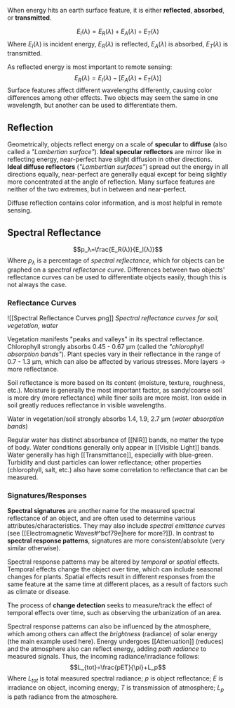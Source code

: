 When energy hits an earth surface feature, it is either **reflected**, **absorbed**, or **transmitted**.

$$E_I(λ) = E_R(λ)+E_A(λ)+E_T(λ)$$
Where $E_I(λ)$ is incident energy, $E_R(λ)$ is reflected, $E_A(λ)$ is absorbed, $E_T(λ)$ is transmitted.

As reflected energy is most important to remote sensing:
$$E_R(λ) = E_I(λ)-[E_A(λ)+E_T(λ)]$$
Surface features affect different wavelengths differently, causing color differences among other effects. Two objects may seem the same in one wavelength, but another can be used to differentiate them.
## Reflection

Geometrically, objects reflect energy on a scale of **specular** to **diffuse** (also called a *"Lambertian surface"*). **Ideal specular reflectors** are mirror like in reflecting energy, near-perfect have slight diffusion in other directions. **Ideal diffuse reflectors** (*"Lambertian surfaces"*) spread out the energy in all directions equally, near-perfect are generally equal except for being slightly more concentrated at the angle of reflection. Many surface features are neither of the two extremes, but in between and near-perfect.

Diffuse reflection contains color information, and is most helpful in remote sensing.

## Spectral Reflectance

$$p_λ=\frac{E_R(λ)}{E_I(λ)}$$
Where $p_λ$ is a percentage of *spectral reflectance*, which for objects can be graphed on a *spectral reflectance curve*.
Differences between two objects' reflectance curves can be used to differentiate objects easily, though this is not always the case.

### Reflectance Curves

![[Spectral Reflectance Curves.png]]
*Spectral reflectance curves for soil, vegetation, water*

Vegetation manifests "peaks and valleys" in its spectral reflectance. Chlorophyll strongly absorbs 0.45 - 0.67 μm (called the *"chlorophyll absorption bands"*). Plant species vary in their reflectance in the range of 0.7 - 1.3 μm, which can also be affected by various stresses. More layers -> more reflectance.

Soil reflectance is more based on its content (moisture, texture, roughness, etc.). Moisture is generally the most important factor, as sandy/coarse soil is more dry (more reflectance) while finer soils are more moist. Iron oxide in soil greatly reduces reflectance in visible wavelengths.

Water in vegetation/soil strongly absorbs 1.4, 1.9, 2.7 μm (*water absorption bands*)

Regular water has distinct absorbance of [[NIR]] bands, no matter the type of body. Water conditions generally only appear in [[Visible Light]] bands. Water generally has high [[Transmittance]], especially with blue-green. Turbidity and dust particles can lower reflectance; other properties (chlorophyll, salt, etc.) also have some correlation to reflectance that can be measured.

### Signatures/Responses

**Spectral signatures** are another name for the measured spectral reflectance of an object, and are often used to determine various attributes/characteristics. They may also include *spectral emittance curves* (see [[Electromagnetic Waves#^bcf79e|here for more?]]). In contrast to **spectral response patterns**, signatures are more consistent/absolute (very similar otherwise). 

Spectral response patterns may be altered by *temporal* or *spatial* effects. Temporal effects change the object over time, which can include seasonal changes for plants. Spatial effects result in different responses from the same feature at the same time at different places, as a result of factors such as climate or disease.

The process of **change detection** seeks to measure/track the effect of temporal effects over time, such as observing the urbanization of an area.

Spectral response patterns can also be influenced by the atmosphere, which among others can affect the *brightness* (radiance) of solar energy (the main example used here). Energy undergoes [[Attenuation]] (reduces) and the atmosphere also can reflect energy, adding *path radiance* to measured signals. Thus, the incoming radiance/irradiance follows:
$$L_{tot}=\frac{pET}{\pi}+L_p$$
Where $L_{tot}$ is total measured spectral radiance; $p$ is object reflectance; $E$ is irradiance on object, incoming energy; $T$ is transmission of atmosphere; $L_p$ is path radiance from the atmosphere.